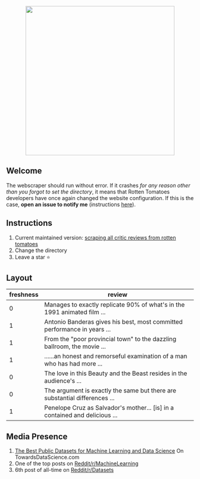 <p align="center">
<img src=https://mma.prnewswire.com/media/736268/Rotten_Tomatoes_Logo.jpg width=400 align='center' img>
</p>

## Welcome
The webscraper should run without error. If it crashes _for any reason other than you forgot to set the directory_, it means that Rotten Tomatoes developers have once again changed the website configuration. If this is the case, __open an issue to notify me__ (instructions [here](https://help.github.com/en/github/managing-your-work-on-github/creating-an-issue)).
## Instructions
1. Current maintained version: [scraping all critic reviews from rotten tomatoes](https://github.com/nicolas-gervais/6-607-Algorithms-for-Big-Data-Analysis/blob/master/scraping%20all%20critic%20reviews%20from%20rotten%20tomatoes)
2. Change the directory
3. Leave a star :star:
## Layout

| freshness	| review |
| ---- | --- |
| 0	| Manages to exactly replicate 90% of what's in the 1991 animated film ... |
| 1	| Antonio Banderas gives his best, most committed performance in years ... | 
| 1	| From the "poor provincial town" to the dazzling ballroom, the movie ... |
| 1	| ......an honest and remorseful examination of a man who has had more ... | 
| 0	| The love in this Beauty and the Beast resides in the audience's ... |
| 0	| The argument is exactly the same but there are substantial differences ... |
| 1	| Penelope Cruz as Salvador's mother... [is] in a contained and delicious ... |

## Media Presence
1. [The Best Public Datasets for Machine Learning and Data Science](https://medium.com/towards-artificial-intelligence/the-50-best-public-datasets-for-machine-learning-d80e9f030279) On TowardsDataScience.com
2. One of the top posts on [Reddit/r/MachineLearning](https://www.reddit.com/r/MachineLearning/comments/b5idqk/p_dataset_480000_rotten_tomatoes_reviews_for_nlp/)
3. 6th post of all-time on [Reddit/r/Datasets](https://www.reddit.com/r/datasets/comments/b4yy6p/480000_rotten_tomato_critic_reviews/)
